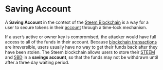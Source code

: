 # Saving Account

A **Saving Account** in the context of the [Steem Blockchain](/glossary/steem-blockchain.md) is a way for a user to secure tokens in their [account](/glossary/account.md) through a time-lock mechanism. 

If a user’s active or owner key is compromised, the attacker would have full access to all of the funds in their account. Because [blockchain transactions](/glossary/transaction.md) are irreversible, users usually have no way to get their funds back after they have been stolen. The Steem blockchain allows users to store their [STEEM](/glossary/steem.md) and [SBD](/glossary/steem-backed-dollars.md) in a **savings account**, so that the funds may not be withdrawn until after a three day waiting period.